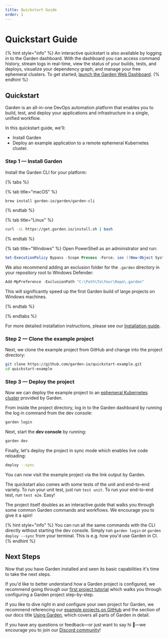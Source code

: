 ```yaml
---
title: Quickstart Guide
order: 1
---
```


# Quickstart Guide

{% hint style="info" %}
An interactive quickstart is also available by logging in to the Garden dashboard. With the dashboard you can access command history, stream logs in real-time, view the status of your builds, tests, and deploys, visualize your dependency graph, and manage your free ephemeral clusters. To get started, [launch the Garden Web Dashboard](https://app.garden.io).
{% endhint %}

## Quickstart

Garden is an all-in-one DevOps automation platform that enables you to build, test, and deploy your applications and infrastructure in a single, unified workflow.

In this quickstart guide, we'll:

* Install Garden
* Deploy an example application to a remote ephemeral Kubernetes cluster.

### Step 1 — Install Garden

Install the Garden CLI for your platform:

{% tabs %}

{% tab title="macOS" %}

```sh
brew install garden-io/garden/garden-cli
```

{% endtab %}

{% tab title="Linux" %}

```sh
curl -sL https://get.garden.io/install.sh | bash
```

{% endtab %}

{% tab title="Windows" %}
Open PowerShell as an administrator and run:

```PowerShell
Set-ExecutionPolicy Bypass -Scope Process -Force; iex ((New-Object System.Net.WebClient).DownloadString('https://raw.githubusercontent.com/garden-io/garden/master/support/install.ps1'))
```

We also recommend adding an exclusion folder for the `.garden` directory in your repository root to Windows Defender:

```powershell
Add-MpPreference -ExclusionPath "C:\Path\To\Your\Repo\.garden"
```

This will significantly speed up the first Garden build of large projects on Windows machines.

{% endtab %}

{% endtabs %}

For more detailed installation instructions, please see our [Installation guide](./installation.md).

### Step 2 — Clone the example project

Next, we clone the example project from GitHub and change into the project directory:

```sh
git clone https://github.com/garden-io/quickstart-example.git
cd quickstart-example
```

### Step 3 — Deploy the project

Now we can deploy the example project to an [ephemeral Kubernetes cluster](../k8s-plugins/ephemeral-k8s/README.md) provided by Garden.

From inside the project directory, log in to the Garden dashboard by running the log in command from the dev console:

```sh
garden login
```

Next, start the **dev console** by running:

```sh
garden dev
```

Finally, let's deploy the project in sync mode which enables live code reloading:

```sh
deploy --sync
```

You can now visit the example project via the link output by Garden.

The quickstart also comes with some tests of the unit and end-to-end variety. To run your unit test, just run `test unit`. To run your end-to-end test, run `test e2e`. Easy!

The project itself doubles as an interactive guide that walks you through some common Garden commands and workflows. We encourage you to give it a spin!

{% hint style="info" %}
You can run all the same commands with the CLI directly without starting the dev console. Simply run `garden login` or `garden
deploy --sync` from your terminal. This is e.g. how you'd use Garden in CI.
{% endhint %}

## Next Steps

Now that you have Garden installed and seen its basic capabilities it's time to take the next steps.

If you'd like to better understand how a Garden project is configured, we recommend going
through our [first project tutorial](../tutorials/your-first-project/README.md) which walks you through configuring a Garden project step-by-step.

If you like to dive right in and configure your own project for Garden, we recommend referencing our [example
projects on GitHub](https://github.com/garden-io/garden/tree/0.13.59/examples) and the section of our docs title [Using Garden](../using-garden/configuration-overview.md), which covers all parts of Garden in detail.

If you have any questions or feedback—or just want to say hi 🙂—we encourage you to join our [Discord community](https://go.garden.io/discord)!

